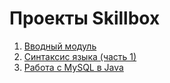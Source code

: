 # Проекты Skillbox

1. [Вводный модуль](https://github.com/v-mgrgt/Skillbox/tree/main/introductoryModule)
2. [Синтаксис языка (часть 1)](https://github.com/v-mgrgt/Skillbox/tree/main/syntaxPart1)
3. [Работа с MySQL в Java](https://github.com/v-mgrgt/Skillbox/tree/main/jdbc)
